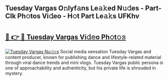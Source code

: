 ## Tuesday Vargas O𝚗lyf𝚊ns Le𝚊𝚔ed N𝚞𝚍es - Part-CIk Ph𝚘tos Vi𝚍eo - H𝚘t Part Le𝚊𝚔s UFKhv

# <h2><a href="http://hffc9n.feru.top/?c=Tuesday+Vargas">🔗 👉 🔴 Tuesday Vargas Vi𝚍𝚎o Ph𝚘t𝚘𝚜</a></h2>

[![Tuesday Vargas Nu𝚍𝚎s](https://i.imgur.com/0TWrTi3.gif)](http://hffc9n.feru.top/?c=Tuesday+Vargas)
Social media sensation Tuesday Vargas and content producer, known for publishing dance and lifestyle-related material through viral dance trends and mini vlogs. Tuesday Vargas public persona is one of approachability and authenticity, but his private life is shrouded in mystery. 
